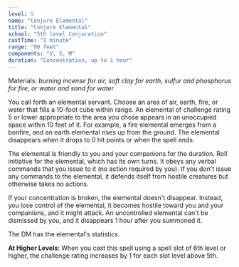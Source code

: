 ```yaml
---
level: 5
name: "Conjure Elemental"
title: "Conjure Elemental"
school: "5th level Conjuration"
castTime: "1 minute"
range: "90 feet"
components: "V, S, M"
duration: "Concentration, up to 1 hour"
---
```


Materials: *burning incense for air, soft clay for earth, sulfur and phosphorus for fire, or water and sand for water*

You call forth an elemental servant. Choose an area of air, earth, fire, or water that fills a 10-foot cube within range. An elemental of challenge rating 5 or lower appropriate to the area you chose appears in an unoccupied space within 10 feet of it. For example, a fire elemental emerges from a bonfire, and an earth elemental rises up from the ground. The elemental disappears when it drops to 0 hit points or when the spell ends.

The elemental is friendly to you and your companions for the duration. Roll initiative for the elemental, which has its own turns. It obeys any verbal commands that you issue to it (no action required by you). If you don't issue any commands to the elemental, it defends itself from hostile creatures but otherwise takes no actions.

If your concentration is broken, the elemental doesn't disappear. Instead, you lose control of the elemental, it becomes hostile toward you and your companions, and it might attack. An uncontrolled elemental can't be dismissed by you, and it disappears 1 hour after you summoned it.

The DM has the elemental's statistics.

**At Higher Levels**: When you cast this spell using a spell slot of 6th level or higher, the challenge rating increases by 1 for each slot level above 5th.
